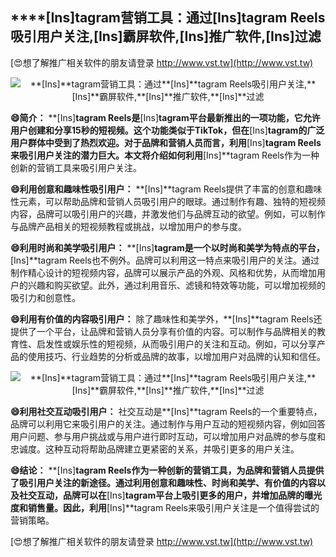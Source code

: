 ## ****[Ins]**tagram营销工具：通过**[Ins]**tagram Reels吸引用户关注,**[Ins]**霸屏软件,**[Ins]**推广软件,**[Ins]**过滤**

[😍想了解推广相关软件的朋友请登录 http://www.vst.tw](http://www.vst.tw)

 <center><img src="https://vst.tw/MP4/tuiguang/png/1.png" alt="**[Ins]**tagram营销工具：通过**[Ins]**tagram Reels吸引用户关注,**[Ins]**霸屏软件,**[Ins]**推广软件,**[Ins]**过滤"></center>

**😄简介：**
**[Ins]**tagram Reels是**[Ins]**tagram平台最新推出的一项功能，它允许用户创建和分享15秒的短视频。这个功能类似于TikTok，但在**[Ins]**tagram的广泛用户群体中受到了热烈欢迎。对于品牌和营销人员而言，利用**[Ins]**tagram Reels来吸引用户关注的潜力巨大。本文将介绍如何利用**[Ins]**tagram Reels作为一种创新的营销工具来吸引用户关注。

**😄利用创意和趣味性吸引用户：**
**[Ins]**tagram Reels提供了丰富的创意和趣味性元素，可以帮助品牌和营销人员吸引用户的眼球。通过制作有趣、独特的短视频内容，品牌可以吸引用户的兴趣，并激发他们与品牌互动的欲望。例如，可以制作与品牌产品相关的短视频教程或挑战，以增加用户的参与度。

**😄利用时尚和美学吸引用户：**
**[Ins]**tagram是一个以时尚和美学为特点的平台，**[Ins]**tagram Reels也不例外。品牌可以利用这一特点来吸引用户的关注。通过制作精心设计的短视频内容，品牌可以展示产品的外观、风格和优势，从而增加用户的兴趣和购买欲望。此外，通过利用音乐、滤镜和特效等功能，可以增加视频的吸引力和创意性。

**😄利用有价值的内容吸引用户：**
除了趣味性和美学外，**[Ins]**tagram Reels还提供了一个平台，让品牌和营销人员分享有价值的内容。可以制作与品牌相关的教育性、启发性或娱乐性的短视频，从而吸引用户的关注和互动。例如，可以分享产品的使用技巧、行业趋势的分析或品牌的故事，以增加用户对品牌的认知和信任。

 <center><img src="https://vst.tw/MP4/tuiguang/png/6.png" alt="**[Ins]**tagram营销工具：通过**[Ins]**tagram Reels吸引用户关注,**[Ins]**霸屏软件,**[Ins]**推广软件,**[Ins]**过滤"></center>

**😄利用社交互动吸引用户：**
社交互动是**[Ins]**tagram Reels的一个重要特点，品牌可以利用它来吸引用户的关注。通过制作与用户互动的短视频内容，例如回答用户问题、参与用户挑战或与用户进行即时互动，可以增加用户对品牌的参与度和忠诚度。这种互动将帮助品牌建立更紧密的关系，并吸引更多的用户关注。

**😄结论：**
**[Ins]**tagram Reels作为一种创新的营销工具，为品牌和营销人员提供了吸引用户关注的新途径。通过利用创意和趣味性、时尚和美学、有价值的内容以及社交互动，品牌可以在**[Ins]**tagram平台上吸引更多的用户，并增加品牌的曝光度和销售量。因此，利用**[Ins]**tagram Reels来吸引用户关注是一个值得尝试的营销策略。

[😍想了解推广相关软件的朋友请登录 http://www.vst.tw](http://www.vst.tw)



